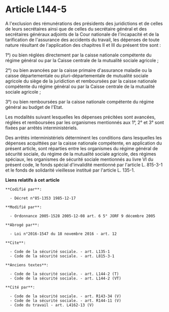 # Article L144-5

A l'exclusion des rémunérations des présidents des juridictions et de celles de leurs secrétaires ainsi que de celles du
secrétaire général et des secrétaires généraux adjoints de la Cour nationale de l'incapacité et de la tarification de
l'assurance des accidents du travail, les dépenses de toute nature résultant de l'application des chapitres II et III du
présent titre sont :

1°) ou bien réglées directement par la caisse nationale compétente du régime général ou par la Caisse centrale de la
mutualité sociale agricole ;

2°) ou bien avancées par la caisse primaire d'assurance maladie ou la caisse départementale ou pluri-départementale de
mutualité sociale agricole du siège de la juridiction et remboursées par la caisse nationale compétente du régime général ou
par la Caisse centrale de la mutualité sociale agricole ;

3°) ou bien remboursées par la caisse nationale compétente du régime général au budget de l'Etat.

Les modalités suivant lesquelles les dépenses précitées sont avancées, réglées et remboursées par les organismes mentionnés
aux 1°, 2° et 3° sont fixées par arrêtés interministériels. 

Des arrêtés interministériels déterminent les conditions dans lesquelles les dépenses acquittées par la caisse nationale
compétente, en application du présent article, sont réparties entre les organismes du régime général de sécurité sociale, du
régime de la mutualité sociale agricole, des régimes spéciaux, les organismes de sécurité sociale mentionnés au livre VI du
présent code, le fonds spécial d'invalidité mentionné par l'article L. 815-3-1 et le fonds de solidarité vieillesse institué
par l'article L. 135-1.

**Liens relatifs à cet article**

	**Codifié par**:

	  - Décret n°85-1353 1985-12-17

	**Modifié par**:

	  - Ordonnance 2005-1528 2005-12-08 art. 6 5° JORF 9 décembre 2005

	**Abrogé par**:

	  - Loi n°2016-1547 du 18 novembre 2016 - art. 12

	**Cite**:

	  - Code de la sécurité sociale. - art. L135-1
	  - Code de la sécurité sociale. - art. L815-3-1

	**Anciens textes**:

	  - Code de la sécurité sociale. - art. L144-2 (T)
	  - Code de la sécurité sociale. - art. L144-2 (VT)

	**Cité par**:

	  - Code de la sécurité sociale. - art. R143-34 (V)
	  - Code de la sécurité sociale. - art. R144-11 (V)
	  - Code du travail - art. L4162-13 (V)
